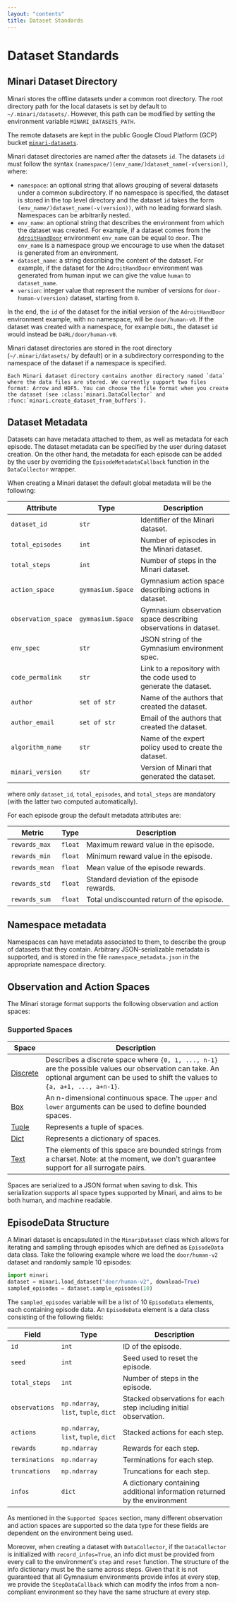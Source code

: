 ```yaml
---
layout: "contents"
title: Dataset Standards
---
```


# Dataset Standards

## Minari Dataset Directory

Minari stores the offline datasets under a common root directory. The root directory path for the local datasets is set by default to `~/.minari/datasets/`. However, this path can be modified by setting the environment variable `MINARI_DATASETS_PATH`.

The remote datasets are kept in the public Google Cloud Platform (GCP) bucket [`minari-datasets`](https://console.cloud.google.com/storage/browser/minari-datasets;tab=objects?forceOnBucketsSortingFiltering=false&project=mcmes-345620&prefix=&forceOnObjectsSortingFiltering=false).

Minari dataset directories are named after the datasets `id`. The datasets `id` must follow the syntax `(namespace/)(env_name/)dataset_name(-v(version))`, where:

- `namespace`: an optional string that allows grouping of several datasets under a common subdirectory. If no namespace is specified, the dataset is stored in the top level directory and the dataset `id` takes the form `(env_name/)dataset_name(-v(version))`, with no leading forward slash. Namespaces can be arbitrarily nested.
- `env_name`: an optional string that describes the environment from which the dataset was created. For example, if a dataset comes from the [`AdroitHandDoor`](https://robotics.farama.org/envs/adroit_hand/adroit_door/) environment `env_name` can be equal to `door`. The `env_name` is a namespace group we encourage to use when the dataset is generated from an environment.
- `dataset_name`: a string describing the content of the dataset. For example, if the dataset for the `AdroitHandDoor` environment was generated from human input we can give the value `human` to `dataset_name`.
- `version`: integer value that represent the number of versions for `door-human-v(version)` dataset, starting from `0`.

In the end, the `id` of the dataset for the initial version of the `AdroitHandDoor` environment example, with no namespace, will be `door/human-v0`. If the dataset was created with a namespace, for example `D4RL`, the dataset `id` would instead be `D4RL/door/human-v0`.

Minari dataset directories are stored in the root directory (`~/.minari/datasets/` by default) or in a subdirectory corresponding to the namespace of the dataset if a namespace is specified.


```{eval-rst}
Each Minari dataset directory contains another directory named `data` where the data files are stored. We currently support two files format: Arrow and HDF5. You can choose the file format when you create the dataset (see :class:`minari.DataCollector` and :func:`minari.create_dataset_from_buffers`).
```

## Dataset Metadata
Datasets can have metadata attached to them, as well as metadata for each episode. The dataset metadata can be specified by the user during dataset creation. On the other hand, the metadata for each episode can be added by the user by overriding the `EpisodeMetadataCallback` function in the `DataCollector` wrapper.

When creating a Minari dataset the default global metadata will be the following:

| Attribute               | Type       | Description |
| ----------------------- | ---------- | ----------- |
| `dataset_id`            | `str`      | Identifier of the Minari dataset. |
| `total_episodes`        | `int` | Number of episodes in the Minari dataset. |
| `total_steps`           | `int` | Number of steps in the Minari dataset. |
| `action_space`          | `gymnasium.Space`      | Gymnasium action space describing actions in dataset. |
| `observation_space`     | `gymnasium.Space`      | Gymnasium observation space describing observations in dataset. |
| `env_spec`              | `str`      | JSON string of the Gymnasium environment spec.|
| `code_permalink`        | `str`      | Link to a repository with the code used to generate the dataset.|
| `author`                | `set of str`      | Name of the authors that created the dataset. |
| `author_email`          | `set of str`      | Email of the authors that created the dataset.|
| `algorithm_name`        | `str`      | Name of the expert policy used to create the dataset. |
| `minari_version`        | `str`      | Version of Minari that generated the dataset. |


where only `dataset_id`, `total_episodes`, and `total_steps` are mandatory (with the latter two computed automatically).

For each episode group the default metadata attributes are:

| Metric | Type         | Description                                |
| ------ | ------------ | ------------------------------------------ |
| `rewards_max`  | `float` | Maximum reward value in the episode.       |
| `rewards_min`  | `float` | Minimum reward value in the episode.       |
| `rewards_mean` | `float` | Mean value of the episode rewards.         |
| `rewards_std`  | `float` | Standard deviation of the episode rewards. |
| `rewards_sum`  | `float` | Total undiscounted return of the episode.  |

## Namespace metadata

Namespaces can have metadata associated to them, to describe the group of datasets that they contain. Arbitrary JSON-serializable metadata is supported, and is stored in the file `namespace_metadata.json` in the appropriate namespace directory.


## Observation and Action Spaces
The Minari storage format supports the following observation and action spaces:

### Supported Spaces

| Space                                                                                 | Description                                                                                              |
| ------------------------------------------------------------------------------------------------- | -------------------------------------------------------------------------------------------------------- |
| [Discrete](https://github.com/Farama-Foundation/Gymnasium/blob/main/gymnasium/spaces/discrete.py) |Describes a discrete space where `{0, 1, ..., n-1}` are the possible values our observation can take. An optional argument can be used to shift the values to `{a, a+1, ..., a+n-1}`.|
| [Box](https://github.com/Farama-Foundation/Gymnasium/blob/main/gymnasium/spaces/box.py)           |An n-dimensional continuous space. The `upper` and `lower` arguments can be used to define bounded spaces.|
| [Tuple](https://github.com/Farama-Foundation/Gymnasium/blob/main/gymnasium/spaces/tuple.py)       |Represents a tuple of spaces.                                                                             |
| [Dict](https://github.com/Farama-Foundation/Gymnasium/blob/main/gymnasium/spaces/dict.py)         |Represents a dictionary of spaces.                                                                        |
| [Text](https://github.com/Farama-Foundation/Gymnasium/blob/main/gymnasium/spaces/text.py)         |The elements of this space are bounded strings from a charset. Note: at the moment, we don't guarantee support for all surrogate pairs.                                                                        |                                                                       |

Spaces are serialized to a JSON format when saving to disk. This serialization supports all space types supported by Minari, and aims to be both human, and machine readable.

## EpisodeData Structure

A Minari dataset is encapsulated in the `MinariDataset` class which allows for iterating and sampling through episodes which are defined as `EpisodeData` data class. Take the following example where we load the `door/human-v2` dataset and randomly sample 10 episodes:

```python
import minari
dataset = minari.load_dataset("door/human-v2", download=True)
sampled_episodes = dataset.sample_episodes(10)
```

The `sampled_episodes` variable will be a list of 10 `EpisodeData` elements, each containing episode data. An `EpisodeData` element is a data class consisting of the following fields:

| Field             | Type                                 | Description                                                   |
| ----------------- | ------------------------------------ | ------------------------------------------------------------- |
| `id`              | `int`                           | ID of the episode.                                            |
| `seed`            | `int`                           | Seed used to reset the episode.                               |
| `total_steps`     | `int`                           | Number of steps in the episode.                               |
| `observations`    | `np.ndarray`, `list`, `tuple`, `dict` | Stacked observations for each step including initial observation.    |
| `actions`         | `np.ndarray`, `list`, `tuple`, `dict` | Stacked actions for each step.                                       |
| `rewards`         | `np.ndarray`                         | Rewards for each step.                                        |
| `terminations`    | `np.ndarray`                         | Terminations for each step.                                   |
| `truncations`     | `np.ndarray`                         | Truncations for each step.                                    |
| `infos`           | `dict`                               | A dictionary containing additional information returned by the environment             |

As mentioned in the `Supported Spaces` section, many different observation and action spaces are supported so the data type for these fields are dependent on the environment being used.

Moreover, when creating a dataset with `DataCollector`, if the `DataCollector` is initialized with `record_infos=True`, an info dict must be provided from every call to the environment's `step` and `reset` function. The structure of the info dictionary must be the same across steps. Given that it is not guaranteed that all Gymnasium environments provide infos at every step, we provide the `StepDataCallback` which can modify the infos from a non-compliant environment so they have the same structure at every step.
